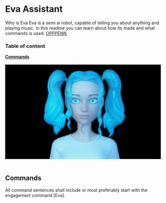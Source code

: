 # Eva Assistant
Who is Eva
Eva is a semi ai robot, capable of telling you about anything and playing music.
In this readme you can learn about how its made and what commands is used.
<a href="javascript:window.open('https://codezhifty.github.io/voiceassistant/')">OPPPENN</a>
<br>
### Table of content
**[Commands](#Commands)**
<br>
<br>
![alt text](https://github.com/CodeZhifty/voiceassistant/blob/main/images/evaassistant.PNG)
<br>
<br>
## Commands
All command sentences shall include or most preferably start with the engagement command [Eva].
